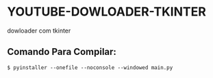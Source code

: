# YOUTUBE-DOWLOADER-TKINTER
dowloader com tkinter

## Comando Para Compilar:




    $ pyinstaller --onefile --noconsole --windowed main.py
